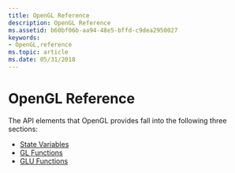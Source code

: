 ```yaml
---
title: OpenGL Reference
description: OpenGL Reference
ms.assetid: b60bf06b-aa94-48e5-bffd-c9dea2950027
keywords:
- OpenGL,reference
ms.topic: article
ms.date: 05/31/2018
---
```


# OpenGL Reference

The API elements that OpenGL provides fall into the following three sections:

-   [State Variables](state-variables.md)
-   [GL Functions](gl-functions.md)
-   [GLU Functions](glu-functions.md)

 

 




